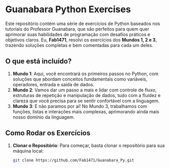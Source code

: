 # Guanabara Python Exercises

Este repositório contém uma série de exercícios de Python baseados nos tutoriais do Professor Guanabara, que são perfeitos para quem quer aprimorar suas habilidades de programação com desafios práticos e objetivos claros. Eu, **Fab1471**, resolvi os exercícios dos **Mundos 1, 2 e 3**, trazendo soluções completas e bem comentadas para cada um deles.

## O que está incluído?

1. **Mundo 1**: Aqui, você encontrará os primeiros passos no Python, com soluções que abordam conceitos fundamentais como variáveis, operadores, entrada e saída de dados.
2. **Mundo 2**: Vamos dar um passo a mais e lidar com controle de fluxo, estruturas de repetição e manipulação de dados, tudo com a fluidez e clareza que você precisa para se sentir confortável com a linguagem.
3. **Mundo 3**: E não paramos por aí! No Mundo 3, trabalhamos com funções, listas e interações mais complexas, aprimorando ainda mais nosso domínio da linguagem.

## Como Rodar os Exercícios

1. **Clonar o Repositório**:
   Para começar, basta clonar o repositório para sua máquina local:

   ```bash
   git clone https://github.com/Fab1471/Guanabara_Py.git
